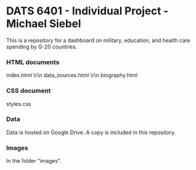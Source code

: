 # DATS 6401 - Individual Project - Michael Siebel

This is a repository for a dashboard on military, education, and health care spending by G-20 countries.

### HTML documents
index.html \r\n
data_sources.html \r\n
biography.html

### CSS document
styles.css

### Data
Data is hosted on Google Drive.  A copy is included in this repository.

### Images
In the folder "images".
